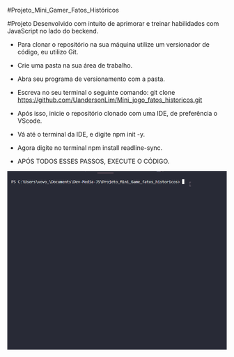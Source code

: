 #Projeto_Mini_Gamer_Fatos_Históricos

#Projeto Desenvolvido com intuito de aprimorar e treinar habilidades com JavaScript no lado do beckend.

- Para clonar o repositório na sua máquina utilize um versionador de código, eu utilizo Git.
- Crie uma pasta na sua área de trabalho.
- Abra seu programa de versionamento com a pasta.
- Escreva no seu terminal o seguinte comando: git clone https://github.com/UandersonLim/Mini_jogo_fatos_historicos.git
- Após isso, inicie o repositório clonado com uma IDE, de preferência o VScode.
- Vá até o terminal da IDE, e digite npm init -y.
- Agora digite no terminal npm install readline-sync.

- APÓS TODOS ESSES PASSOS, EXECUTE O CÓDIGO.

<html>
    <div>
        <img src="Animação.beckend.gif">
    </div>
</html>